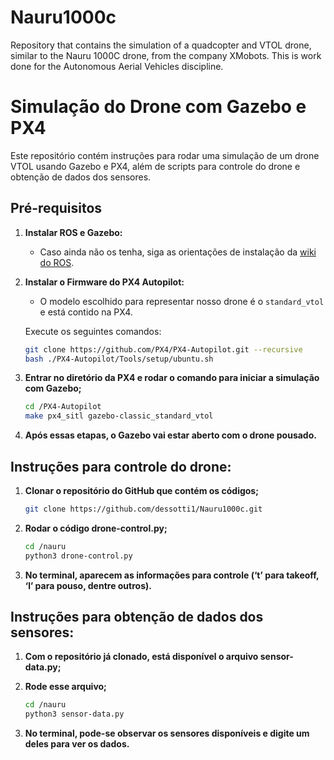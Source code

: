 # Nauru1000c
Repository that contains the simulation of a quadcopter and VTOL drone, similar to the Nauru 1000C drone, from the company XMobots. This is work done for the Autonomous Aerial Vehicles discipline.

# Simulação do Drone com Gazebo e PX4

Este repositório contém instruções para rodar uma simulação de um drone VTOL usando Gazebo e PX4, além de scripts para controle do drone e obtenção de dados dos sensores.

## Pré-requisitos

1. **Instalar ROS e Gazebo:**
   - Caso ainda não os tenha, siga as orientações de instalação da [wiki do ROS](https://wiki.ros.org/ROS/Installation).

2. **Instalar o Firmware do PX4 Autopilot:**
   - O modelo escolhido para representar nosso drone é o `standard_vtol` e está contido na PX4.
   
   Execute os seguintes comandos:

   ```bash
   git clone https://github.com/PX4/PX4-Autopilot.git --recursive
   bash ./PX4-Autopilot/Tools/setup/ubuntu.sh

3. **Entrar no diretório da PX4 e rodar o comando para iniciar a simulação com Gazebo;**

    ```bash
    cd /PX4-Autopilot
    make px4_sitl gazebo-classic_standard_vtol
    ```
4. **Após essas etapas, o Gazebo vai estar aberto com o drone pousado.**

## Instruções para controle do drone:

1. **Clonar o repositório do GitHub que contém os códigos;**

    ```bash
    git clone https://github.com/dessotti1/Nauru1000c.git
    ```

2. **Rodar o código drone-control.py;**

    ```bash
    cd /nauru
    python3 drone-control.py
    ```

3. **No terminal, aparecem as informações para controle (‘t’ para takeoff, ‘l’ para pouso, dentre outros).**

## Instruções para obtenção de dados dos sensores:

1. **Com o repositório já clonado, está disponível o arquivo sensor-data.py;**
2. **Rode esse arquivo;**

    ```bash
    cd /nauru
    python3 sensor-data.py
    ```
    
3. **No terminal, pode-se observar os sensores disponíveis e digite um deles para ver os dados.**



